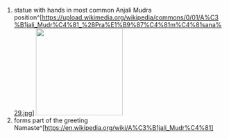1. statue with hands in most common Anjali Mudra position^[https://upload.wikimedia.org/wikipedia/commons/0/01/A%C3%B1jali_Mudr%C4%81_%28Pra%E1%B9%87%C4%81m%C4%81sana%29.jpg]
	<img src="https://upload.wikimedia.org/wikipedia/commons/0/01/A%C3%B1jali_Mudr%C4%81_%28Pra%E1%B9%87%C4%81m%C4%81sana%29.jpg" width="200" />
2. forms part of the greeting Namaste^[https://en.wikipedia.org/wiki/A%C3%B1jali_Mudr%C4%81]
